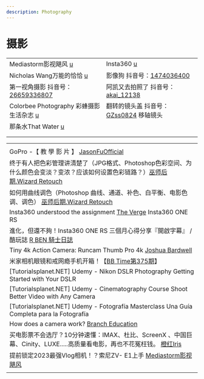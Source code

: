 ```yaml
---
description: Photography
---
```


# 摄影

|                                                                                                                                     |                                                                                                                                        |
| ----------------------------------------------------------------------------------------------------------------------------------- | -------------------------------------------------------------------------------------------------------------------------------------- |
| Mediastorm影视飓风 [u](https://www.youtube.com/channel/UC2cRwTuSWxxEtrRnT4lrlQA)                                                        | Insta360 [u](https://www.youtube.com/c/insta360)                                                                                       |
| Nicholas Wang万能的恰恰 [u](https://www.youtube.com/channel/UCyozD8lFJi7L8g-UYWm8XWA)                                                    | 影像狗 抖音号：[1474036400](https://www.douyin.com/user/MS4wLjABAAAAVbiThV4oeSu2NDIuL\_mMsgNMTVLJs-hPimIpx75AlYE)                             |
| 第一视角摄影 抖音号： [26659336807](https://www.douyin.com/user/MS4wLjABAAAA8d6mWdD8oGIFIzIyOi7WFEb0hRudWPHDxWWXYGcLp3GtUnTEi--fyxrR2jvLgAZN) | 阿凯又去拍照了 抖音号：[akai\_12138](https://www.douyin.com/user/MS4wLjABAAAA3hQrMzskP2ZxpTB0xSg2wjnTlDu5uKiZeXFw5CIUU68)                         |
| Colorbee Photography 彩蜂摄影生活杂志 [u](https://www.youtube.com/@Colorbee)                                                                | 翻转的镜头盖 抖音号：[GZss0824](https://www.douyin.com/user/MS4wLjABAAAAaYKd1HmTTfpnqeedDfsDA\_w8xaZlUZbdzc3GZD\_Heb5aQLQooxmbP6byuTgIvJsb) 移轴镜头 |
| 那条水That Water [u](https://www.youtube.com/@thatwater9066/videos) |  |
|                                                                                                                                     |                                                                                                                                        |
|                                                                                                                                     |                                                                                                                                        |

|                                                                                                                              |
| ---------------------------------------------------------------------------------------------------------------------------- |
|                                                                                                                              |
| GoPro -【 教 學 影 片 】 [JasonFuOfficial](https://www.youtube.com/playlist?list=PLEFEUZIk2cDrcFt8An0Ms0s9OrZbeQ3xa)               |
| 终于有人把色彩管理讲清楚了（JPG格式、Photoshop色彩空间、为什么颜色会变淡？变浓？应该如何设置色彩链路？）[巫师后期.Wizard Retouch](https://www.youtube.com/watch?v=kEtmsY45qO0) |
| 如何用曲线调色（Photoshop 曲线、通道、补色、白平衡、电影色调、调色） [巫师后期.Wizard Retouch](https://www.youtube.com/watch?v=FELXeyUkc5w)                   |
| Insta360 understood the assignment [The Verge](https://www.youtube.com/watch?v=ms9G-DX1JN8) Insta360 ONE RS                  |
| 進化，但還不夠！Insta360 ONE RS 三個月心得分享『開啟字幕』 / 酷玩誌 [R BEN 騎士日誌](https://www.youtube.com/watch?v=9w-QkPklhrQ)                        |
| Tiny 4k Action Camera: Runcam Thumb Pro 4k [Joshua Bardwell](https://www.youtube.com/watch?v=CiXqm016ljc)                    |
| 米家相机眼镜和戒网瘾手机开箱！【[BB Time第375期](https://www.youtube.com/watch?v=afOemb1KBLI)】                                                 |
| \[Tutorialsplanet.NET] Udemy - Nikon DSLR Photography Getting Started with Your DSLR                                         |
| \[Tutorialsplanet.NET] Udemy - Cinematography Course Shoot Better Video with Any Camera                                      |
| \[Tutorialsplanet.NET] Udemy - Fotografía Masterclass Una Guía Completa para la Fotografía                                   |
| How does a camera work? [Branch Education](https://www.youtube.com/watch?v=B7Dopv6kzJA)                                      |
| 买电影票不会选厅？10分钟速懂：IMAX、杜比、ScreenX 、中国巨幕、Cinity、LUXE.....高质量看电影，再也不花冤枉钱。 [橙红Iris](https://www.youtube.com/watch?v=MSGqQuBE7Ew)  |
| 提前锁定2023最强Vlog相机！？索尼ZV- E1上手 [Mediastorm影视飓风](https://www.youtube.com/watch?v=dluGIxoYVI0)                                   |
|                                                                                                                              |
